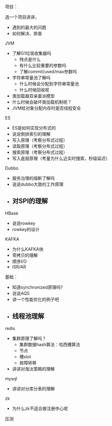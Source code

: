 项目：

选一个项目讲讲，

- 遇到的最大的问题
- 如何解决、排查

JVM

- 了解G1垃圾收集器吗
  - 特点是什么
  - 有什么比较重要的参数吗
  - 了解commit/used/max参数吗
- 字符串常量池了解吗
  - 什么时候会分配到字符串常量池
  - 什么时候回收呢
- 类加载器双亲委派模型
- 什么时候会破坏类加载机制呢？
- JVM给对象分配内存时是否线程安全

ES

- ES是如何实现分布式的
- 说说倒排索引的理解
- 写入原理（考察分布式过程）
- 读取原理（考察分布式过程）
- 搜索原理（考察分布式过程）
- 写入底层原理（考量为什么近实时搜索，秒级延迟）

Dubbo

- 服务治理的熔断了解吗
- 说说dubbo大致的工作原理
- 对SPI的理解
  - 

HBase

- 说说rowkey
- rowkey的设计

KAFKA

- 为什么KAFKA快
- 零拷贝的理解
- 顺序I/O
- ISR/AR



基础：

- 知道synchronized原理吗?
- 说说AQS
- 讲一个性能优化的例子吧
- 线程池理解
  - 



redis

- 集群原理了解吗？
  - 集群数据hash算法：哈西槽算法
  - 节点
  - 槽slot
  - 故障转移
- 讲讲对淘汰策略的理解

mysql

- 讲讲对分库分表的理解

zk

- 为什么zk不适合做注册中心呢



压测


